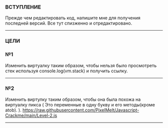### ВСТУПЛЕНИЕ
Прежде чем редактировать код, напишите мне для получения последней версий.
Все тут спизженно и отредактировано.

___
### ЦЕЛИ

### №1
Изменить виртуалку таким образом, чтобы нельзя было просмотреть стек используя console.log(vm.stack) и получить ссылку.
___
### №2
Изменить виртулку таким образом, чтобы она была похожа на виртуалку пикса ( Это переменные в одну букву и его методы(кроме atob). ).
https://raw.githubusercontent.com/PixelMelt/Javascript-Crackme/main/Level-2.js
___

